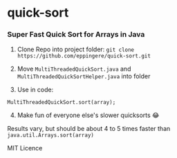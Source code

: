 # quick-sort
### Super Fast Quick Sort for Arrays in Java

1. Clone Repo into project folder:
`git clone https://github.com/eppingere/quick-sort.git`
  
2. Move `MultiThreadedQuickSort.java` and `MultiThreadedQuickSortHelper.java` into folder
  
3. Use in code: 

`MultiThreadedQuickSort.sort(array);`
  
4. Make fun of everyone else's slower quicksorts 😂

  
Results vary, but should be about 4 to 5 times faster than `java.util.Arrays.sort(array)`

MIT Licence
